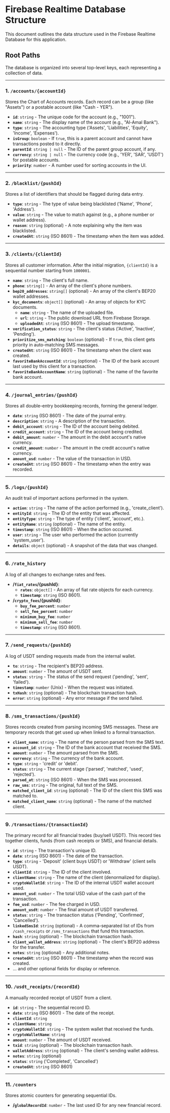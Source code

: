 # Firebase Realtime Database Structure

This document outlines the data structure used in the Firebase Realtime Database for this application.

## Root Paths

The database is organized into several top-level keys, each representing a collection of data.

---

### 1. `/accounts/{accountId}`

Stores the Chart of Accounts records. Each record can be a group (like "Assets") or a postable account (like "Cash - YER").

-   **`id`**: `string` - The unique code for the account (e.g., "1001").
-   **`name`**: `string` - The display name of the account (e.g., "Al-Amal Bank").
-   **`type`**: `string` - The accounting type ('Assets', 'Liabilities', 'Equity', 'Income', 'Expenses').
-   **`isGroup`**: `boolean` - If `true`, this is a parent account and cannot have transactions posted to it directly.
-   **`parentId`**: `string | null` - The ID of the parent group account, if any.
-   **`currency`**: `string | null` - The currency code (e.g., 'YER', 'SAR', 'USDT') for postable accounts.
-   **`priority`**: `number` - A number used for sorting accounts in the UI.

---

### 2. `/blacklist/{pushId}`

Stores a list of identifiers that should be flagged during data entry.

-   **`type`**: `string` - The type of value being blacklisted ('Name', 'Phone', 'Address').
-   **`value`**: `string` - The value to match against (e.g., a phone number or wallet address).
-   **`reason`**: `string` (optional) - A note explaining why the item was blacklisted.
-   **`createdAt`**: `string` (ISO 8601) - The timestamp when the item was added.

---

### 3. `/clients/{clientId}`

Stores all customer information. After the initial migration, `{clientId}` is a sequential number starting from `1000001`.

-   **`name`**: `string` - The client's full name.
-   **`phone`**: `string[]` - An array of the client's phone numbers.
-   **`bep20_addresses`**: `string[]` (optional) - An array of the client's BEP20 wallet addresses.
-   **`kyc_documents`**: `object[]` (optional) - An array of objects for KYC documents.
    -   **`name`**: `string` - The name of the uploaded file.
    -   **`url`**: `string` - The public download URL from Firebase Storage.
    -   **`uploadedAt`**: `string` (ISO 8601) - The upload timestamp.
-   **`verification_status`**: `string` - The client's status ('Active', 'Inactive', 'Pending').
-   **`prioritize_sms_matching`**: `boolean` (optional) - If `true`, this client gets priority in auto-matching SMS messages.
-   **`createdAt`**: `string` (ISO 8601) - The timestamp when the client was created.
-   **`favoriteBankAccountId`**: `string` (optional) - The ID of the bank account last used by this client for a transaction.
-   **`favoriteBankAccountName`**: `string` (optional) - The name of the favorite bank account.

---

### 4. `/journal_entries/{pushId}`

Stores all double-entry bookkeeping records, forming the general ledger.

-   **`date`**: `string` (ISO 8601) - The date of the journal entry.
-   **`description`**: `string` - A description of the transaction.
-   **`debit_account`**: `string` - The ID of the account being debited.
-   **`credit_account`**: `string` - The ID of the account being credited.
-   **`debit_amount`**: `number` - The amount in the debit account's native currency.
-   **`credit_amount`**: `number` - The amount in the credit account's native currency.
-   **`amount_usd`**: `number` - The value of the transaction in USD.
-   **`createdAt`**: `string` (ISO 8601) - The timestamp when the entry was recorded.

---

### 5. `/logs/{pushId}`

An audit trail of important actions performed in the system.

-   **`action`**: `string` - The name of the action performed (e.g., 'create_client').
-   **`entityId`**: `string` - The ID of the entity that was affected.
-   **`entityType`**: `string` - The type of entity ('client', 'account', etc.).
-   **`entityName`**: `string` (optional) - The name of the entity.
-   **`timestamp`**: `string` (ISO 8601) - When the action occurred.
-   **`user`**: `string` - The user who performed the action (currently 'system_user').
-   **`details`**: `object` (optional) - A snapshot of the data that was changed.

---

### 6. `/rate_history`

A log of all changes to exchange rates and fees.

-   **/`fiat_rates`/{pushId}**:
    -   **`rates`**: `object[]` - An array of fiat rate objects for each currency.
    -   **`timestamp`**: `string` (ISO 8601).
-   **/`crypto_fees`/{pushId}**:
    -   **`buy_fee_percent`**: `number`
    -   **`sell_fee_percent`**: `number`
    -   **`minimum_buy_fee`**: `number`
    -   **`minimum_sell_fee`**: `number`
    -   **`timestamp`**: `string` (ISO 8601).

---

### 7. `/send_requests/{pushId}`

A log of USDT sending requests made from the internal wallet.

-   **`to`**: `string` - The recipient's BEP20 address.
-   **`amount`**: `number` - The amount of USDT sent.
-   **`status`**: `string` - The status of the send request ('pending', 'sent', 'failed').
-   **`timestamp`**: `number` (Unix) - When the request was initiated.
-   **`txHash`**: `string` (optional) - The blockchain transaction hash.
-   **`error`**: `string` (optional) - Any error message if the send failed.

---

### 8. `/sms_transactions/{pushId}`

Stores records created from parsing incoming SMS messages. These are temporary records that get used up when linked to a formal transaction.

-   **`client_name`**: `string` - The name of the person parsed from the SMS text.
-   **`account_id`**: `string` - The ID of the bank account that received the SMS.
-   **`amount`**: `number` - The amount parsed from the SMS.
-   **`currency`**: `string` - The currency of the bank account.
-   **`type`**: `string` - 'credit' or 'debit'.
-   **`status`**: `string` - The current stage ('parsed', 'matched', 'used', 'rejected').
-   **`parsed_at`**: `string` (ISO 8601) - When the SMS was processed.
-   **`raw_sms`**: `string` - The original, full text of the SMS.
-   **`matched_client_id`**: `string` (optional) - The ID of the client this SMS was matched to.
-   **`matched_client_name`**: `string` (optional) - The name of the matched client.

---

### 9. `/transactions/{transactionId}`

The primary record for all financial trades (buy/sell USDT). This record ties together clients, funds (from cash receipts or SMS), and financial details.

-   **`id`**: `string` - The transaction's unique ID.
-   **`date`**: `string` (ISO 8601) - The date of the transaction.
-   **`type`**: `string` - 'Deposit' (client buys USDT) or 'Withdraw' (client sells USDT).
-   **`clientId`**: `string` - The ID of the client involved.
-   **`clientName`**: `string` - The name of the client (denormalized for display).
-   **`cryptoWalletId`**: `string` - The ID of the internal USDT wallet account used.
-   **`amount_usd`**: `number` - The total USD value of the cash part of the transaction.
-   **`fee_usd`**: `number` - The fee charged in USD.
-   **`amount_usdt`**: `number` - The final amount of USDT transferred.
-   **`status`**: `string` - The transaction status ('Pending', 'Confirmed', 'Cancelled').
-   **`linkedSmsId`**: `string` (optional) - A comma-separated list of IDs from `/cash_receipts` or `/sms_transactions` that fund this transaction.
-   **`hash`**: `string` (optional) - The blockchain transaction hash.
-   **`client_wallet_address`**: `string` (optional) - The client's BEP20 address for the transfer.
-   **`notes`**: `string` (optional) - Any additional notes.
-   **`createdAt`**: `string` (ISO 8601) - The timestamp when the record was created.
-   ... and other optional fields for display or reference.

---

### 10. `/usdt_receipts/{recordId}`

A manually recorded receipt of USDT from a client.

-   **`id`**: `string` - The sequential record ID.
-   **`date`**: `string` (ISO 8601) - The date of the receipt.
-   **`clientId`**: `string`
-   **`clientName`**: `string`
-   **`cryptoWalletId`**: `string` - The system wallet that received the funds.
-   **`cryptoWalletName`**: `string`
-   **`amount`**: `number` - The amount of USDT received.
-   **`txid`**: `string` (optional) - The blockchain transaction hash.
-   **`walletAddress`**: `string` (optional) - The client's sending wallet address.
-   **`notes`**: `string` (optional)
-   **`status`**: `string` ('Completed', 'Cancelled')
-   **`createdAt`**: `string` (ISO 8601)

---

### 11. `/counters`

Stores atomic counters for generating sequential IDs.

-   **/`globalRecordId`**: `number` - The last used ID for any new financial record.
